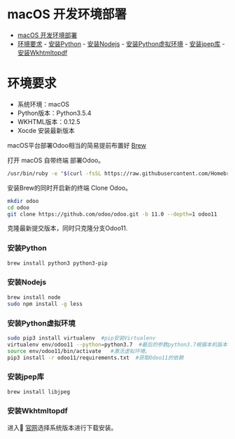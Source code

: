 # macOS 开发环境部署
<!-- TOC -->

- [macOS 开发环境部署](#macos-开发环境部署)
- [环境要求](#环境要求)
        - [安装Python](#安装python)
        - [安装Nodejs](#安装nodejs)
        - [安装Python虚拟环境](#安装python虚拟环境)
        - [安装jpep库](#安装jpep库)
        - [安装Wkhtmltopdf](#安装wkhtmltopdf)

<!-- /TOC -->
# 环境要求
* 系统环境：macOS
* Python版本：Python3.5.4
* WKHTML版本：0.12.5
* Xocde 安装最新版本

macOS平台部署Odoo相当的简易提前布置好 [Brew](https://brew.sh)

打开 macOS 自带终端 部署Odoo。
``` bash
/usr/bin/ruby -e "$(curl -fsSL https://raw.githubusercontent.com/Homebrew/install/master/install)"
```
安装Brew的同时开启新的终端 Clone Odoo。
``` bash
mkdir odoo
cd odoo
git clone https://github.com/odoo/odoo.git -b 11.0 --depth=1 odoo11
```
克隆最新提交版本，同时只克隆分支Odoo11.

### 安装Python
``` bash
brew install python3 python3-pip
```
### 安装Nodejs
``` bash
brew install node
sudo npm install -g less
```

### 安装Python虚拟环境
``` bash
sudo pip3 install virtualenv  #pip安装Virtualenv
virtualenv env/odoo11 --python=python3.7  #最后的参数python3.7根据本机版本修改。
source env/odoo11/bin/activate   #激活虚拟环境。
pip3 install -r odoo11/requirements.txt  #获取Odoo11的依赖
```

### 安装jpep库
``` bash
brew install libjpeg
```

### 安装Wkhtmltopdf 

进入 [官网](https://wkhtmltopdf.org/downloads.html)选择系统版本进行下载安装。

